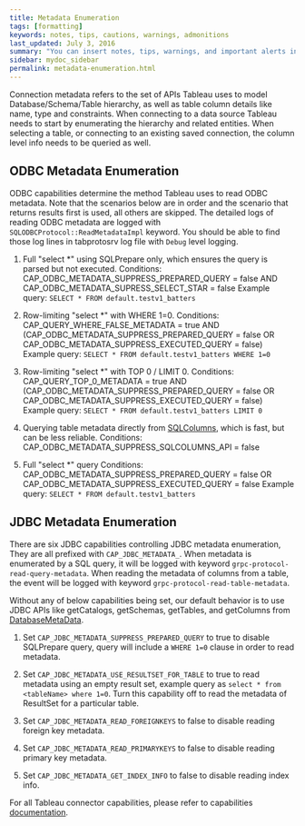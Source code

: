 ```yaml
---
title: Metadata Enumeration
tags: [formatting]
keywords: notes, tips, cautions, warnings, admonitions
last_updated: July 3, 2016
summary: "You can insert notes, tips, warnings, and important alerts in your content."
sidebar: mydoc_sidebar
permalink: metadata-enumeration.html
---
```


Connection metadata refers to the set of APIs Tableau uses to model Database/Schema/Table hierarchy, as well as table column details like name, type and constraints. When connecting to a data source Tableau needs to start by enumerating the hierarchy and related entities. When selecting a table, or connecting to an existing saved connection,  the column level info needs to be queried as well. 

## ODBC Metadata Enumeration
ODBC capabilities determine the method Tableau uses to read ODBC metadata.  Note that the scenarios below are in order and the scenario that returns results first is used, all others are skipped. The detailed logs of reading ODBC metadata are logged with `SQLODBCProtocol::ReadMetadataImpl` keyword.  You should be able to find those log lines in tabprotosrv log file with `Debug` level logging.

1. Full "select *" using SQLPrepare only, which ensures the query is parsed but not executed.
Conditions: CAP_ODBC_METADATA_SUPPRESS_PREPARED_QUERY = false AND CAP_ODBC_METADATA_SUPRESS_SELECT_STAR = false
Example query: `SELECT * FROM default.testv1_batters`

2. Row-limiting "select *" with WHERE 1=0.
Conditions: CAP_QUERY_WHERE_FALSE_METADATA = true AND (CAP_ODBC_METADATA_SUPPRESS_PREPARED_QUERY = false OR CAP_ODBC_METADATA_SUPPRESS_EXECUTED_QUERY = false)
Example query: `SELECT * FROM default.testv1_batters WHERE 1=0`

3. Row-limiting "select *" with TOP 0 / LIMIT 0.
Conditions: CAP_QUERY_TOP_0_METADATA = true AND (CAP_ODBC_METADATA_SUPPRESS_PREPARED_QUERY = false OR CAP_ODBC_METADATA_SUPPRESS_EXECUTED_QUERY = false)
Example query: `SELECT * FROM default.testv1_batters LIMIT 0`

4. Querying table metadata directly from [SQLColumns](https://docs.microsoft.com/en-us/sql/odbc/reference/syntax/sqlcolumns-function), which is fast, but can be less reliable.
Conditions: CAP_ODBC_METADATA_SUPPRESS_SQLCOLUMNS_API = false

5. Full "select *" query
Conditions: CAP_ODBC_METADATA_SUPPRESS_PREPARED_QUERY = false OR CAP_ODBC_METADATA_SUPPRESS_EXECUTED_QUERY = false
Example query: `SELECT * FROM default.testv1_batters`

## JDBC Metadata Enumeration
There are six JDBC capabilities controlling JDBC metadata enumeration, They are all prefixed with `CAP_JDBC_METADATA_`. When metadata is enumerated by a SQL query, it will be logged with keyword `grpc-protocol-read-query-metadata`. When reading the metadata of columns from a table, the event will be logged with keyword `grpc-protocol-read-table-metadata`.

Without any of below capabilities being set, our default behavior is to use JDBC APIs like getCatalogs, getSchemas, getTables, and getColumns from [DatabaseMetaData](https://docs.oracle.com/javase/7/docs/api/java/sql/DatabaseMetaData.html).

1. Set `CAP_JDBC_METADATA_SUPPRESS_PREPARED_QUERY` to true to disable SQLPrepare query, query will include a `WHERE 1=0` clause in order to read metadata.

2. Set `CAP_JDBC_METADATA_USE_RESULTSET_FOR_TABLE` to true to read metadata using an empty result set, example query as `select * from <tableName> where 1=0`. Turn this capability off to read the metadata of ResultSet for a particular table.

3. Set `CAP_JDBC_METADATA_READ_FOREIGNKEYS` to false to disable reading foreign key metadata.

4. Set `CAP_JDBC_METADATA_READ_PRIMARYKEYS` to false to disable reading primary key metadata.

5. Set `CAP_JDBC_METADATA_GET_INDEX_INFO` to false to disable reading index info.

For all Tableau connector capabilities, please refer to capabilities [documentation](https://tableau.github.io/connector-plugin-sdk/docs/capabilities).